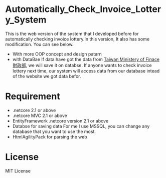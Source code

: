# Automatically_Check_Invoice_Lottery_System
This is the web version of the system that I developed before for automatically checking invoice lottery.In this version, It also has some modification. You can see below.
* With more OOP concept and design patarn 
* with DataBae
  If data have got the data from [Taiwan Ministery of Finace 財政部](https://www.etax.nat.gov.tw/etw-main/web/ETW183W1/), we will save it on databse. If anyone wants to check invoice lottery next time, our system will access data from our database intead of the website we got data befor.
# Requirement
* .netcore 2.1 or above
* .netcore MVC 2.1 or above
* EntityFramework .netcore version 2.1 or above 
* Databse for saving data
  For me I use MSSQL, you can change any database that you want to use the most.
* HtmlAgilityPack for parsing the web
# License
MIT License
